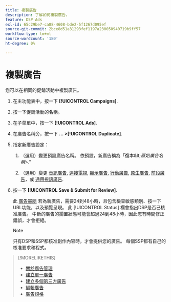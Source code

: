```yaml
---
title: 複製廣告
description: 了解如何複製廣告。
feature: DSP Ads
exl-id: 65c29be7-ca88-4608-bde2-5f1267d095ef
source-git-commit: 2bce8d51a31293fef1197a230050940719b9ff57
workflow-type: tm+mt
source-wordcount: '180'
ht-degree: 0%

---
```


# 複製廣告

您可以在相同的促銷活動中複製廣告。

1. 在主功能表中，按一下 **[!UICONTROL Campaigns]**.

1. 按一下促銷活動的名稱。

1. 在子菜單中，按一下 **[!UICONTROL Ads]**.

1. 在廣告名稱旁，按一下  **... >[!UICONTROL Duplicate]**.

1. 指定新廣告設定：

   1. （選用）變更預設廣告名稱。 依預設，新廣告稱為「復本\&lt;*原始廣告名稱*\>.&quot;

   1. （選用）變更 [音訊廣告](ad-settings-audio.md), [連接電視](ad-settings-connected-tv.md), [顯示廣告](ad-settings-display.md), [行動廣告](ad-settings-mobile.md), [原生廣告](ad-settings-native.md), [前段廣告](ad-settings-pre-roll.md)，或 [通用視訊廣告](ad-settings-universal-video.md).

1. 按一下 **[!UICONTROL Save & Submit for Review]**.

   此 [廣告審閱](ad-about.md) 若為新廣告，需要24到48小時，且包含檢查敏感類別、按一下URL功能，以及預覽呈現。 此 [!UICONTROL Status] 欄會指出DSP是否已核准廣告。 中斷的廣告的擱置狀態可能會超過24到48小時，因此您有時間修正錯誤，才會拒絕。

   >[!NOTE]
   >
   >只有DSP和SSP都核准創作內容時，才會提供您的廣告。 每個SSP都有自己的核准要求和程式。

>[!MORELIKETHIS]
>
>* [關於廣告管理](ad-about.md)
>* [建立單一廣告](ad-create.md)
>* [建立多個第三方廣告](ad-create-multiple.md)
>* [編輯廣告](ad-edit.md)
>* [廣告規格](ad-specs.md)

